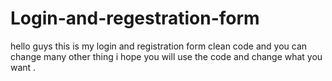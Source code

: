 # Login-and-regestration-form
hello guys this is my login and registration form clean code and you can change many other thing i hope you will use the code and change what you want .
